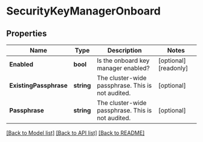 # SecurityKeyManagerOnboard

## Properties

Name | Type | Description | Notes
------------ | ------------- | ------------- | -------------
**Enabled** | **bool** | Is the onboard key manager enabled? | [optional] [readonly] 
**ExistingPassphrase** | **string** | The cluster-wide passphrase. This is not audited. | [optional] 
**Passphrase** | **string** | The cluster-wide passphrase. This is not audited. | [optional] 

[[Back to Model list]](../README.md#documentation-for-models) [[Back to API list]](../README.md#documentation-for-api-endpoints) [[Back to README]](../README.md)


